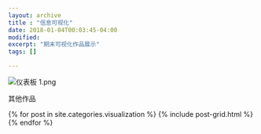 ```yaml
---
layout: archive
title : "信息可视化"
date: 2018-01-04T00:03:45-04:00
modified:
excerpt: "期末可视化作品展示"
tags: []

---
```

![仪表板 1.png](https://i.loli.net/2018/01/07/5a5229235b852.png)

其他作品
<div class="tiles">
{% for post in site.categories.visualization %}
  {% include post-grid.html %}
{% endfor %}
</div><!-- /.tiles 把所有categories 有 visualization 的列出來-->
